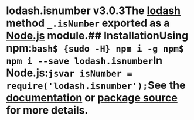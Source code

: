 # lodash.isnumber v3.0.3The [lodash](https://lodash.com/) method `_.isNumber` exported as a [Node.js](https://nodejs.org/) module.## InstallationUsing npm:```bash$ {sudo -H} npm i -g npm$ npm i --save lodash.isnumber```In Node.js:```jsvar isNumber = require('lodash.isnumber');```See the [documentation](https://lodash.com/docs#isNumber) or [package source](https://github.com/lodash/lodash/blob/3.0.3-npm-packages/lodash.isnumber) for more details.
